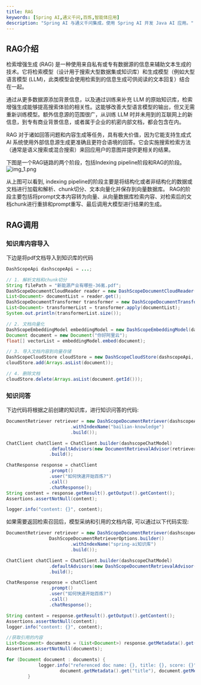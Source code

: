 ```yaml
---
title: RAG
keywords: [Spring AI,通义千问,百炼,智能体应用]
description: "Spring AI 与通义千问集成，使用 Spring AI 开发 Java AI 应用。"
---
```


## RAG介绍
检索增强生成 (RAG) 是一种使用来自私有或专有数据源的信息来辅助文本生成的技术。它将检索模型（设计用于搜索大型数据集或知识库）和生成模型（例如大型语言模型 (LLM)，此类模型会使用检索到的信息生成可供阅读的文本回复）结合在一起。

通过从更多数据源添加背景信息，以及通过训练来补充 LLM 的原始知识库，检索增强生成能够提高搜索体验的相关性。这能够改善大型语言模型的输出，但又无需重新训练模型。额外信息源的范围很广，从训练 LLM 时并未用到的互联网上的新信息，到专有商业背景信息，或者属于企业的机密内部文档，都会包含在内。

RAG 对于诸如回答问题和内容生成等任务，具有极大价值，因为它能支持生成式 AI 系统使用外部信息源生成更准确且更符合语境的回答。它会实施搜索检索方法（通常是语义搜索或混合搜索）来回应用户的意图并提供更相关的结果。

下图是一个RAG链路的两个阶段，包括Indexing pipeline阶段和RAG的阶段。
![img_1.png](/img/user/ai/tutorials/practices/rag_diagram.png)

从上图可以看到, indexing pipeline的阶段主要是将结构化或者非结构化的数据或文档进行加载和解析、chunk切分、文本向量化并保存到向量数据库。
RAG的阶段主要包括将prompt文本内容转为向量、从向量数据库检索内容、对检索后的文档chunk进行重排和prompt重写、最后调用大模型进行结果的生成。

## RAG调用

### 知识库内容导入
下边是将pdf文档导入到知识库的代码

```java
DashScopeApi dashscopeApi = ...;

// 1. 解析文档和chunk切分
String filePath = "新能源产业有哪些-36氪.pdf";
DashScopeDocumentCloudReader reader = new DashScopeDocumentCloudReader(filePath, dashscopeApi, null);
List<Document> documentList = reader.get();
DashScopeDocumentTransformer transformer = new DashScopeDocumentTransformer(dashscopeApi);
List<Document> transformerList = transformer.apply(documentList);
System.out.println(transformerList.size());

// 2. 文档向量化
DashScopeEmbeddingModel embeddingModel = new DashScopeEmbeddingModel(dashscopeApi);
Document document = new Document("你好阿里云");
float[] vectorList = embeddingModel.embed(document);

// 3. 导入文档内容到向量存储
DashScopeCloudStore cloudStore = new DashScopeCloudStore(dashscopeApi, new DashScopeStoreOptions("bailian-knowledge"));
cloudStore.add(Arrays.asList(document));

// 4. 删除文档
cloudStore.delete(Arrays.asList(document.getId()));
```

### 知识问答

下边代码将根据之前创建的知识库，进行知识问答的代码:
```java
DocumentRetriever retriever = new DashScopeDocumentRetriever(dashscopeApi, DashScopeDocumentRetrieverOptions.builder()
                        .withIndexName("bailian-knowledge")
                        .build());

ChatClient chatClient = ChatClient.builder(dashscopeChatModel)
                .defaultAdvisors(new DocumentRetrievalAdvisor(retriever))
                .build();

ChatResponse response = chatClient
                .prompt()
                .user("如何快速开始百炼?")
                .call()
                .chatResponse();
String content = response.getResult().getOutput().getContent();
Assertions.assertNotNull(content);

logger.info("content: {}", content);
```

如果需要返回检索召回后，模型采纳和引用的文档内容, 可以通过以下代码实现:
```java
DocumentRetriever retriever = new DashScopeDocumentRetriever(dashscopeApi,
                DashScopeDocumentRetrieverOptions.builder()
                        .withIndexName("spring-ai知识库")
                        .build());

ChatClient chatClient = ChatClient.builder(dashscopeChatModel)
                .defaultAdvisors(new DashScopeDocumentRetrievalAdvisor(retriever, true))
                .build();

ChatResponse response = chatClient
                .prompt()
                .user("如何快速开始百炼?")
                .call()
                .chatResponse();

String content = response.getResult().getOutput().getContent();
Assertions.assertNotNull(content);
logger.info("content: {}", content);

//获取引用的内容
List<Document> documents = (List<Document>) response.getMetadata().get(DashScopeDocumentRetrievalAdvisor.RETRIEVED_DOCUMENTS);
Assertions.assertNotNull(documents);

for (Document document : documents) {
            logger.info("referenced doc name: {}, title: {}, score: {}", document.getMetadata().get("doc_name"),
                    document.getMetadata().get("title"), document.getMetadata().get("_score"));
        }

```